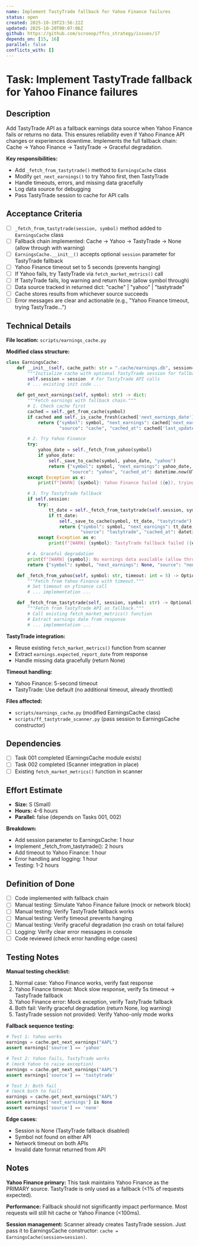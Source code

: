 ```yaml
---
name: Implement TastyTrade fallback for Yahoo Finance failures
status: open
created: 2025-10-19T23:56:22Z
updated: 2025-10-20T00:07:06Z
github: https://github.com/scrooop/ffcs_strategy/issues/17
depends_on: [15, 16]
parallel: false
conflicts_with: []
---
```


# Task: Implement TastyTrade fallback for Yahoo Finance failures

## Description

Add TastyTrade API as a fallback earnings data source when Yahoo Finance fails or returns no data. This ensures reliability even if Yahoo Finance API changes or experiences downtime. Implements the full fallback chain: Cache → Yahoo Finance → TastyTrade → Graceful degradation.

**Key responsibilities:**
- Add `_fetch_from_tastytrade()` method to `EarningsCache` class
- Modify `get_next_earnings()` to try Yahoo first, then TastyTrade
- Handle timeouts, errors, and missing data gracefully
- Log data source for debugging
- Pass TastyTrade session to cache for API calls

## Acceptance Criteria

- [ ] `_fetch_from_tastytrade(session, symbol)` method added to `EarningsCache` class
- [ ] Fallback chain implemented: Cache → Yahoo → TastyTrade → None (allow through with warning)
- [ ] `EarningsCache.__init__()` accepts optional `session` parameter for TastyTrade fallback
- [ ] Yahoo Finance timeout set to 5 seconds (prevents hanging)
- [ ] If Yahoo fails, try TastyTrade via `fetch_market_metrics()` call
- [ ] If TastyTrade fails, log warning and return None (allow symbol through)
- [ ] Data source tracked in returned dict: "cache" | "yahoo" | "tastytrade"
- [ ] Cache stores results from whichever source succeeds
- [ ] Error messages are clear and actionable (e.g., "Yahoo Finance timeout, trying TastyTrade...")

## Technical Details

**File location:** `scripts/earnings_cache.py`

**Modified class structure:**
```python
class EarningsCache:
    def __init__(self, cache_path: str = ".cache/earnings.db", session=None):
        """Initialize cache with optional TastyTrade session for fallback."""
        self.session = session  # For TastyTrade API calls
        # ... existing init code ...

    def get_next_earnings(self, symbol: str) -> dict:
        """Fetch earnings with fallback chain."""
        # 1. Check cache first
        cached = self._get_from_cache(symbol)
        if cached and self._is_cache_fresh(cached['next_earnings_date']):
            return {"symbol": symbol, "next_earnings": cached['next_earnings_date'],
                    "source": "cache", "cached_at": cached['last_updated']}

        # 2. Try Yahoo Finance
        try:
            yahoo_date = self._fetch_from_yahoo(symbol)
            if yahoo_date:
                self._save_to_cache(symbol, yahoo_date, "yahoo")
                return {"symbol": symbol, "next_earnings": yahoo_date,
                        "source": "yahoo", "cached_at": datetime.now(UTC).isoformat()}
        except Exception as e:
            print(f"[WARN] {symbol}: Yahoo Finance failed ({e}), trying TastyTrade...", file=sys.stderr)

        # 3. Try TastyTrade fallback
        if self.session:
            try:
                tt_date = self._fetch_from_tastytrade(self.session, symbol)
                if tt_date:
                    self._save_to_cache(symbol, tt_date, "tastytrade")
                    return {"symbol": symbol, "next_earnings": tt_date,
                            "source": "tastytrade", "cached_at": datetime.now(UTC).isoformat()}
            except Exception as e:
                print(f"[WARN] {symbol}: TastyTrade fallback failed ({e})", file=sys.stderr)

        # 4. Graceful degradation
        print(f"[WARN] {symbol}: No earnings data available (allow through)", file=sys.stderr)
        return {"symbol": symbol, "next_earnings": None, "source": "none", "cached_at": None}

    def _fetch_from_yahoo(self, symbol: str, timeout: int = 5) -> Optional[date]:
        """Fetch from Yahoo Finance with timeout."""
        # Set timeout on yfinance call
        # ... implementation ...

    def _fetch_from_tastytrade(self, session, symbol: str) -> Optional[date]:
        """Fetch from TastyTrade API as fallback."""
        # Call existing fetch_market_metrics() function
        # Extract earnings date from response
        # ... implementation ...
```

**TastyTrade integration:**
- Reuse existing `fetch_market_metrics()` function from scanner
- Extract `earnings.expected_report_date` from response
- Handle missing data gracefully (return None)

**Timeout handling:**
- Yahoo Finance: 5-second timeout
- TastyTrade: Use default (no additional timeout, already throttled)

**Files affected:**
- `scripts/earnings_cache.py` (modified EarningsCache class)
- `scripts/ff_tastytrade_scanner.py` (pass session to EarningsCache constructor)

## Dependencies

- [ ] Task 001 completed (EarningsCache module exists)
- [ ] Task 002 completed (Scanner integration in place)
- [ ] Existing `fetch_market_metrics()` function in scanner

## Effort Estimate

- **Size:** S (Small)
- **Hours:** 4-6 hours
- **Parallel:** false (depends on Tasks 001, 002)

**Breakdown:**
- Add session parameter to EarningsCache: 1 hour
- Implement _fetch_from_tastytrade(): 2 hours
- Add timeout to Yahoo Finance: 1 hour
- Error handling and logging: 1 hour
- Testing: 1-2 hours

## Definition of Done

- [ ] Code implemented with fallback chain
- [ ] Manual testing: Simulate Yahoo Finance failure (mock or network block)
- [ ] Manual testing: Verify TastyTrade fallback works
- [ ] Manual testing: Verify timeout prevents hanging
- [ ] Manual testing: Verify graceful degradation (no crash on total failure)
- [ ] Logging: Verify clear error messages in console
- [ ] Code reviewed (check error handling edge cases)

## Testing Notes

**Manual testing checklist:**
1. Normal case: Yahoo Finance works, verify fast response
2. Yahoo Finance timeout: Mock slow response, verify 5s timeout → TastyTrade fallback
3. Yahoo Finance error: Mock exception, verify TastyTrade fallback
4. Both fail: Verify graceful degradation (return None, log warning)
5. TastyTrade session not provided: Verify Yahoo-only mode works

**Fallback sequence testing:**
```python
# Test 1: Yahoo works
earnings = cache.get_next_earnings("AAPL")
assert earnings['source'] == 'yahoo'

# Test 2: Yahoo fails, TastyTrade works
# (mock Yahoo to raise exception)
earnings = cache.get_next_earnings("AAPL")
assert earnings['source'] == 'tastytrade'

# Test 3: Both fail
# (mock both to fail)
earnings = cache.get_next_earnings("AAPL")
assert earnings['next_earnings'] is None
assert earnings['source'] == 'none'
```

**Edge cases:**
- Session is None (TastyTrade fallback disabled)
- Symbol not found on either API
- Network timeout on both APIs
- Invalid date format returned from API

## Notes

**Yahoo Finance primary:** This task maintains Yahoo Finance as the PRIMARY source. TastyTrade is only used as a fallback (<1% of requests expected).

**Performance:** Fallback should not significantly impact performance. Most requests will still hit cache or Yahoo Finance (<100ms).

**Session management:** Scanner already creates TastyTrade session. Just pass it to EarningsCache constructor: `cache = EarningsCache(session=session)`.
